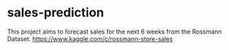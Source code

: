# sales-prediction
This project aims to forecast sales for the next 6 weeks from the Rossmann Dataset. 
https://www.kaggle.com/c/rossmann-store-sales
